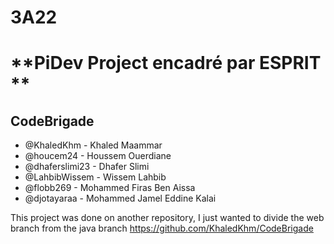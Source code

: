 # **3A22**
# **PiDev Project encadré par ESPRIT  **
## CodeBrigade
- @KhaledKhm - Khaled Maammar
- @houcem24 - Houssem Ouerdiane
- @dhaferslimi23 - Dhafer Slimi
- @LahbibWissem - Wissem Lahbib
- @flobb269 - Mohammed Firas Ben Aissa
- @djotayaraa -  Mohammed Jamel Eddine Kalai

 This project was done on another repository, I just wanted to divide the web branch from the java branch
 https://github.com/KhaledKhm/CodeBrigade
